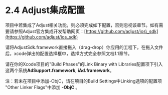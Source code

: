 # 2.4 Adjust集成配置

项目中若集成了Adjust相关功能，则必须完成如下配置，否则忽视该章节。如有需要请参照Adjust官方集成开发帮助网页：[https://github.com/adjust/ios\_sdk](https://github.com/adjust/ios_sdk)

请将AdjustSdk.framework直接拖入（drag-drop）你应用的工程下。在拖入文件后，xcode弹出的配置选择框中，选择方式完全参照文档1.1章节。

请在你的Xcode项目的"Build Phases"的Link Binary with Libraries配置项下引入这两个系统**AdSupport.framework**, **iAd.framework**。

注：若未在项目中添加-ObjC，请在项目的Build Settings中Linking选项的配置项 "Other Linker Flags"中添加 **-ObjC** 。

